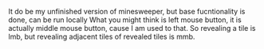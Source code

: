 It do be my unfinished version of minesweeper, but base fucntionality is done, can be run locally
What you might think is left mouse button, it is actually middle mouse button, cause I am used to that.
So revealing a tile is lmb, but revealing adjacent tiles of revealed tiles is mmb.
